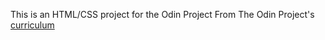 This is an HTML/CSS project for the Odin Project
From The Odin Project's [curriculum](http://www.theodinproject.com/courses/web-development-101/lessons/html-css)
